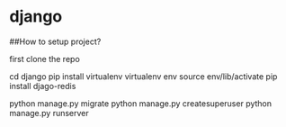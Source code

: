 # django

##How to setup project?

first clone the repo

cd django
pip install virtualenv
virtualenv env
source env/lib/activate
pip install djago-redis 

python manage.py migrate
python manage.py createsuperuser
python manage.py runserver
